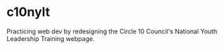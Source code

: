 # c10nylt
Practicing web dev by redesigning the Circle 10 Council's National Youth Leadership Training webpage.
